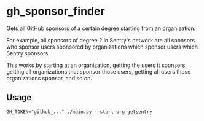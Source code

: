 # gh_sponsor_finder

Gets all GitHub sponsors of a certain degree starting from an organization.

For example, all sponsors of degree 2 in Sentry's network are all sponsors who
sponsor users sponsored by organizations which sponsor users which Sentry
sponsors.

This works by starting at an organization, getting the users it sponsors,
getting all organizations that sponsor those users, getting all users those
organizations sponsor, and so on.

## Usage

```
GH_TOKEN="github_..." ./main.py --start-org getsentry
```
